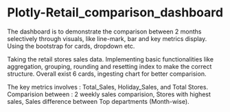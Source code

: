 # Plotly-Retail_comparison_dashboard
The dashboard is to demonstrate the comparison between 2 months selectively through visuals, like line-mark, bar and key metrics display.
Using the bootstrap for cards, dropdown etc.

Taking the retail stores sales data. Implementing basic functionalities like aggregation, grouping, rounding and resetting index to make the correct structure.
Overall exist 6 cards, ingesting chart for better comparision.

The key metrics involves : Total_Sales, Holiday_Sales, and Total Stores.
Comparision between : 2 weekly sales comparision, Stores with highest sales, Sales difference between Top departments (Month-wise).
